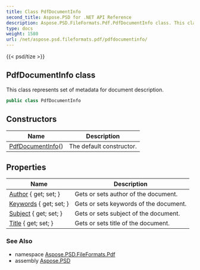 ```yaml
---
title: Class PdfDocumentInfo
second_title: Aspose.PSD for .NET API Reference
description: Aspose.PSD.FileFormats.Pdf.PdfDocumentInfo class. This class represents set of metadata for document description
type: docs
weight: 1580
url: /net/aspose.psd.fileformats.pdf/pdfdocumentinfo/
---
```

{{< psd/tize >}}
## PdfDocumentInfo class

This class represents set of metadata for document description.

```csharp
public class PdfDocumentInfo
```

## Constructors

| Name | Description |
| --- | --- |
| [PdfDocumentInfo](pdfdocumentinfo/)() | The default constructor. |

## Properties

| Name | Description |
| --- | --- |
| [Author](../../aspose.psd.fileformats.pdf/pdfdocumentinfo/author/) { get; set; } | Gets or sets author of the document. |
| [Keywords](../../aspose.psd.fileformats.pdf/pdfdocumentinfo/keywords/) { get; set; } | Gets or sets keywords of the document. |
| [Subject](../../aspose.psd.fileformats.pdf/pdfdocumentinfo/subject/) { get; set; } | Gets or sets subject of the document. |
| [Title](../../aspose.psd.fileformats.pdf/pdfdocumentinfo/title/) { get; set; } | Gets or sets title of the document. |

### See Also

* namespace [Aspose.PSD.FileFormats.Pdf](../../aspose.psd.fileformats.pdf/)
* assembly [Aspose.PSD](../../)


